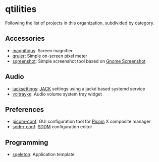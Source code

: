 # qtilities

Following the list of projects in this organization, subdivided by category.

## Accessories

- [magnifiqus]: Screen magnifier
- [qruler]:     Simple on-screen pixel meter
- [sqreenshot]: Simple screenshot tool based on [Gnome Screenshot]

## Audio

- [jacksettings]: [JACK] settings using a jackd based systemd service
- [voltrayke]:    Audio volume system tray widget

## Preferences

- [picom-conf]: GUI configuration tool for [Picom] X composite manager
- [sddm-conf]:  [SDDM] configuration editor 

## Programming

- [sqeleton]: Application template


[jacksettings]: https://github.com/qtilities/jacksettings/
[magnifiqus]:   https://github.com/qtilities/magnifiqus/
[picom-conf]:   https://github.com/qtilities/picom-conf/
[qruler]:       https://github.com/qtilities/qruler/
[sqreenshot]:   https://github.com/qtilities/sqreenshot/
[voltrayke]:    https://github.com/qtilities/voltrayke/
[sddm-conf]:    https://github.com/qtilities/sddm-conf/
[sqeleton]:     https://github.com/qtilities/sqeleton/

[JACK]:             https://jackaudio.org/
[Gnome Screenshot]: https://gitlab.gnome.org/GNOME/gnome-screenshot/
[Picom]:            https://github.com/yshui/picom/
[SDDM]:             https://github.com/sddm/sddm/
